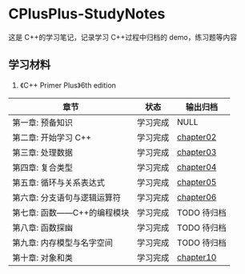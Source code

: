 # CPlusPlus-StudyNotes

这是 C++的学习笔记，记录学习 C++过程中归档的 demo，练习题等内容

## 学习材料

1. 《C++ Primer Plus》6th edition

| 章节                         | 状态     | 输出归档                                |
| ---------------------------- | -------- | --------------------------------------- |
| 第一章: 预备知识             | 学习完成 | NULL                                    |
| 第二章: 开始学习 C++         | 学习完成 | [chapter02](./c++primerplus/chapter02/) |
| 第三章: 处理数据             | 学习完成 | [chapter03](./c++primerplus/chapter03/) |
| 第四章: 复合类型             | 学习完成 | [chapter04](./c++primerplus/chapter04/) |
| 第五章: 循环与关系表达式     | 学习完成 | [chapter05](./c++primerplus/chapter05/) |
| 第六章: 分支语句与逻辑运算符  | 学习完成 | [chapter06](./c++primerplus/chapter06/) |
| 第七章: 函数——C++的编程模块  | 学习完成 | TODO 待归档                             |
| 第八章: 函数探幽             | 学习完成 | TODO 待归档                             |
| 第九章: 内存模型与名字空间   | 学习完成 | TODO 待归档                             |
| 第十章: 对象和类             | 学习完成 | [chapter10](./c++primerplus/chapter10/) |
